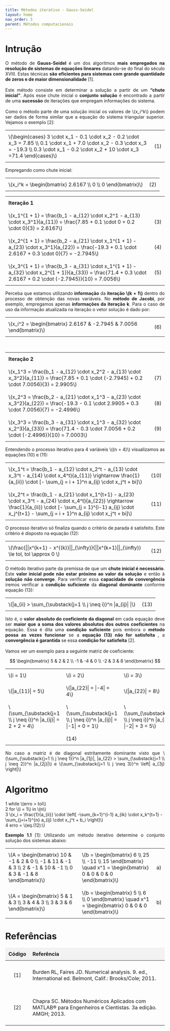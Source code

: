 ```yaml
---
title: Métodos iterativo - Gauss-Seidel
layout: home
nav_order: 3
parent: Métodos computacionais 
---
```


<!--Don't delete ths script-->
<script src = "https://polyfill.io/v3/polyfill.min.js?features=es6"></script>
<script id = "MathJax-script" async src="https://cdn.jsdelivr.net/npm/mathjax@3/es5/tex-mml-chtml.js"></script>
<!--Don't delete ths script-->

<head>
    <meta charset="UTF-8">
    <meta name="viewport" content="width=device-width, initial-scale=1.0">
    <style>
        table {
            width: 100%;
            border-collapse: collapse;
        }
        th, td {
            padding: 10px;
            text-align: left;
            border: none; /* Remove as bordas */
        }
        th {
            background-color: #f2f2f2;
        }
        .tag {
            text-align: right;
        }
        .pseudocode {
            text-align: left;
        }
        h1 {
            text-align: left;
        }
        h2 {
            text-align: left;
        }
    </style>
</head>

<h1>Intrução</h1>

<p align="justify">
O método de <b>Gauss-Seidel</b> é um dos algoritmos <b>mais empregados na resolução de sistemas de equações lineares</b> datando-se do final do século XVIII. Estas técnicas <b>são eficientes para sistemas com grande quantidade de zeros e de maior dimensionalidade</b> [1].
<br><br>
Este método consiste em determinar a solução a partir de um <b>“chute inicial”</b>. Após esse chute inicial o <b>conjunto solução</b> é encontrado a partir de uma <b>sucessão</b> de iterações que empregam informações do sistema.
<br><br>
Como o método parte de uma solução inicial os valores de \(x_i^k\) podem ser dados de forma similar que a equação do sistema triangular superior. Vejamos o exemplo [2]:
</p>

<table>
    <tbody>
        <tr>
            <td>\(\begin{cases}
                    3 \cdot x_1 - 0.1 \cdot x_2 - 0.2 \cdot x_3 = 7.85 \\
                    0.1 \cdot x_1 + 7.0 \cdot x_2 - 0.3 \cdot x_3 = -19.3 \\
                    0.3 \cdot x_1 - 0.2 \cdot x_2 + 10 \cdot x_3 =71.4
                    \end{cases}\)</td>
            <td class="tag">(1)</td>
        </tr>
    </tbody>
</table>

<p align="justify">
Empregando como chute inicial:
</p>

<table>
    <tbody>
        <tr>
            <td>\(x_i^k = \begin{bmatrix} 
                    2.6167 \\
                    0 \\
                    0 
                    \end{bmatrix}\)</td>
            <td class="tag">(2)</td>
        </tr>
    </tbody>
</table>

<table>
    <tbody>
        <tr>
            <td colspan="2"><b>Iteração 1</b></td>
        </tr>
        <tr>
            <td>\(x_1^{1 + 1} = \frac{b_1 - a_{12} \cdot x_2^1 - a_{13} \cdot x_3^1}{a_{11}} = \frac{7.85 + 0.1 \cdot 0 + 0.2 \cdot 0}{3} = 2.6167\)</td>
            <td class="tag">(3)</td>
        </tr>
        <tr>
            <td>\(x_2^{1 + 1} = \frac{b_2 - a_{21} \cdot x_1^{1 + 1} - a_{23} \cdot x_3^1}{a_{22}} = \frac{-19.3 + 0.1 \cdot 2.6167 + 0.3 \cdot 0}{7} = -2.7945\)</td>
            <td class="tag">(4)</td>
        </tr>
        <tr>
            <td>\(x_3^{1 + 1} = \frac{b_3 - a_{31} \cdot x_1^{1 + 1} - a_{32} \cdot x_2^{1 + 1}}{a_{33}} = \frac{71.4 + 0.3 \cdot 2.6167 + 0.2 \cdot (-2.7945)}{10} = 7.0056\)</td>
            <td class="tag">(5)</td>
        </tr>
    </tbody>
</table>

<p align="justify">
Perceba que estamos utilizando <b>informação</b> da <b>iteração \(k + 1\)</b> dentro do processo de obtenção das novas variáveis. No <b>método de Jacobi</b>, por exemplo, empregamos apenas <b>informações da iteração k</b>. Para o caso de uso da informação atualizada na iteração o vetor solução é dado por:
</b>

<table>
    <tbody>
        <tr>
            <td>\(x_i^2 = \begin{bmatrix} 2.6167 & -2.7945 & 7.0056 \end{bmatrix}\)</td>
            <td class="tag">(6)</td>
        </tr>
    </tbody>
</table>

<br>

<table>
    <tbody>
        <tr>
            <td colspan="2"><b>Iteração 2</b></td>
        </tr>
        <tr>
            <td>\(x_1^3 = \frac{b_1 - a_{12} \cdot x_2^2 - a_{13} \cdot x_3^2}{a_{11}} = \frac{7.85 + 0.1 \cdot (-2.7945) + 0.2 \cdot 7.0056}{3} = 2.9905\)</td>
            <td class="tag">(7)</td>
        </tr>
        <tr>
            <td>\(x_2^3 = \frac{b_2 - a_{21} \cdot x_1^3 - a_{23} \cdot x_3^2}{a_{22}} = \frac{-19.3 - 0.1 \cdot 2.9905 + 0.3 \cdot 7.0056}{7} = -2.4996\)</td>
            <td class="tag">(8)</td>
        </tr>
        <tr>
            <td>\(x_3^3 = \frac{b_3 - a_{31} \cdot x_1^3 - a_{32} \cdot x_2^3}{a_{33}} = \frac{71.4 - 0.3 \cdot 7.0056 + 0.2 \cdot (-2.4996)}{10} = 7.0003\)</td>
            <td class="tag">(9)</td>
        </tr>
    </tbody>
</table>

<p align="justify">
Entendendo o processo iterativo para 4 variáveis \((n = 4)\) visualizamos as equações (10) e (11):
</p>

<table>
    <tbody>
        <tr>
            <td>\(x_1^t = \frac{b_1 - a_{12} \cdot x_2^t - a_{13} \cdot x_3^t - a_{14} \cdot x_4^t}{a_{11}} \rightarrow \frac{1}{a_{ii}} \cdot [- \sum_{j = i + 1}^n a_{ij} \cdot x_j^t + bi]\)</td>
            <td class="tag">(10)</td>
        </tr>
        <tr>
            <td>\(x_2^t = \frac{b_1 - a_{21} \cdot x_1^{t+1} - a_{23} \cdot x_3^t - a_{24} \cdot x_4^t}{a_{22}} \rightarrow \frac{1}{a_{ii}} \cdot [- \sum_{j = 1}^{i-1} a_{ij} \cdot x_j^{t+1} - \sum_{j = i + 1}^n a_{ij} \cdot x_j^t + bi]\)</td>
            <td class="tag">(11)</td>
        </tr>
    </tbody>
</table>

<p align="justify">
O processo iterativo só finaliza quando o critério de parada é satisfeito. Este critério é disposto na equação (12):
</p>

<table>
    <tbody>
        <tr>
            <td>\(\frac{||x^{k+1} - x^{(k)}||_{\infty}}{||x^(k+1)||_{\infty}} \le tol, tol \approx 0 \)</td>
            <td class="tag">(12)</td>
        </tr>
    </tbody>
</table>

<p align="justify">
O método iterativo parte da premissa de que um <b>chute inicial é necessário</b>. Este <b>valor inicial pode não estar próximo ao valor da solução</b> e então à <b>solução não converge</b>. Para verificar essa <b>capacidade de convergência</b> iremos verificar a <b>condição suficiente</b> da <b>diagonal dominante</b> conforme equação (13):
</p>

<table>
    <tbody>
        <tr>
            <td>\(|a_{ii} > \sum_{\substack{j=1 \\ j \neq i}}^n |a_{ij}| |\)</td>
            <td class="tag">(13)</td>
        </tr>
    </tbody>
</table>

<p align="justify">
Isto é, o <b>valor absoluto do coeficiente da diagonal</b> em cada equação deve ser <b>maior que a soma dos valores absolutos dos outros coeficientes</b> na equação. Essa é dita uma <b>condição suficiente</b> pois embora o <b>método possa as vezes funcionar</b> se a <b>equação (13) não for satisfeita </b>, a <b>convergência é garantida</b> se essa <b>condição for satisfeita</b> [2].
<br><br>
Vamos ver um exemplo para a seguinte matriz de coeficiente:
</p>

$$
    \begin{bmatrix}
    5 & 2 & 2 \\
    -1 & -4 & 0 \\
    -2 & 3 & 8
    \end{bmatrix}
$$

<table>
    <tbody>
        <tr>
            <td>\(i = 1\)</td>
            <td>\(i = 2\)</td>
            <td>\(i = 3\)</td>
        </tr>
        <tr>
            <td>\(|a_{11}| = 5\)</td>
            <td>\(|a_{22}| = |-4| = 4\)</td>
            <td>\(|a_{22}| = 8\)</td>
        </tr>
        <tr>
            <td>\(\sum_{\substack{j=1 \\ j \neq i}}^n |a_{ij}| = 2 + 2 = 4\)</td>
            <td>\(\sum_{\substack{j=1 \\ j \neq i}}^n |a_{ij}| = |-1| + 0 = 1\)</td>
            <td>\(\sum_{\substack{j=1 \\ j \neq i}}^n |a_{ij}| = |-2| + 3 = 5\)</td>
        </tr>
        <tr>
            <td></td>
            <td>(14)</td> 
            <td></td>
        </tr>
    </tbody>
</table>

<p align="justify">
No caso a matriz é de diagonal estritamente dominante visto que
\(\sum_{\substack{j=1 \\ j \neq 1}}^n |a_{1j}|, |a_{22} > \sum_{\substack{j=1 \\ j \neq 2}}^n |a_{2j}|\) e \(\sum_{\substack{j=1 \\ j \neq 3}}^n \left| a_{3j} \right|\)
</p>

<h1>Algoritmo</h1>

<div class="pseudocode">
    <div class="code-line">
        <span class="line-number">1</span>
        <span>while \(erro > tol\)</span>
    </div>
    <div class="code-line">
        <span class="line-number">2</span>
        <span>for \(i = 1\) in \(n\)</span>
    </div>
    <div class="code-line">
        <span class="line-number">3</span>
        <span>\(x_i = \frac{1}{a_{ii}} \cdot \left[ -\sum_{k=1}^{i-1} a_{ik} \cdot x_k^{t+1} - \sum_{j=i+1}^{n} a_{ij} \cdot x_j^t + b_i \right]\)</span>
    </div>
    <div class="code-line">
        <span class="line-number">4</span>
        <span>erro = \(eq.(12):\)</span>
    </div>
</div>

<p align="justify">
<b>Exemplo 1.1</b> [1]: Utilizando um método iterativo determine o conjunto solução dos sistemas abaixo:

<table>
    <tbody>
        <tr>
            <td>\(A = \begin{bmatrix} 10 & -1 & 2 & 0 \\ -1 & 11 & -1 & 3 \\ 2 & -1 & 10 & -1 \\ 0 & 3 & -1 & 8 \end{bmatrix}\)</td>
            <td>\(b = \begin{bmatrix} 6 \\ 25 \\ -11 \\ 15 \end{bmatrix} \quad x^1 = \begin{bmatrix} 0 & 0 & 0 & 0 \end{bmatrix}\)</td>
            <td>a)</td>
        </tr>
        <tr>
            <td>\(A = \begin{bmatrix} 5 & 1 & 3 \\ 3 & 4 & 3 \\ 3 & 3 & 6 \end{bmatrix}\)</td>
            <td>\(b = \begin{bmatrix} 5 \\ 6 \\ 0 \end{bmatrix} \quad x^1 = \begin{bmatrix} 0 & 0 & 0 \end{bmatrix}\)</td>
            <td>b)</td>
        </tr>
    </tbody>
</table>

<h1>Referências</h1>

<table>
    <thead>
        <tr>
            <th>Código</th>
            <th>Referência</th>
        </tr>
    </thead>
    <tbody>
        <tr>
            <td><p align="center" id="ref1">[1]</p></td>
            <td><p align="left">Burden RL, Faires JD. Numerical analysis. 9. ed., International ed. Belmont, Calif.: Brooks/Cole; 2011.</p></td>
        </tr>
        <tr>
            <td><p align="center" id="ref2">[2]</p></td>
            <td><p align="left">Chapra SC. Métodos Numéricos Aplicados com MATLAB® para Engenheiros e Cientistas. 3a edição. AMGH; 2013.</p></td>
        </tr>
    </tbody>
</table>
